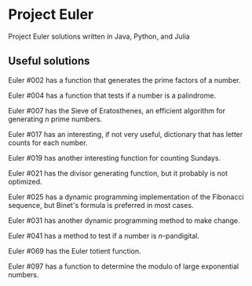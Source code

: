 # Project Euler
Project Euler solutions written in Java, Python, and Julia

## Useful solutions
Euler #002 has a function that generates the prime factors of a number.

Euler #004 has a function that tests if a number is a palindrome.

Euler #007 has the Sieve of Eratosthenes, an efficient algorithm for generating <i>n</i> prime numbers. 

Euler #017 has an interesting, if not very useful, dictionary that has letter counts for each number. 

Euler #019 has another interesting function for counting Sundays. 

Euler #021 has the divisor generating function, but it probably is not optimized. 

Euler #025 has a dynamic programming implementation of the Fibonacci sequence, but Binet's formula is preferred in most cases. 

Euler #031 has another dynamic programming method to make change. 

Euler #041 has a method to test if a number is <i>n</i>-pandigital. 

Euler #069 has the Euler totient function.

Euler #097 has a function to determine the modulo of large exponential numbers. 
